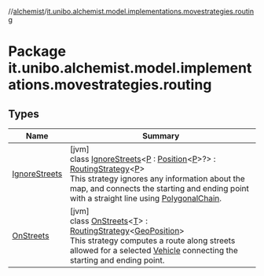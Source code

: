 //[alchemist](../../index.md)/[it.unibo.alchemist.model.implementations.movestrategies.routing](index.md)

# Package it.unibo.alchemist.model.implementations.movestrategies.routing

## Types

| Name | Summary |
|---|---|
| [IgnoreStreets](-ignore-streets/index.md) | [jvm]<br>class [IgnoreStreets](-ignore-streets/index.md)<[P](-ignore-streets/index.md) : [Position](../it.unibo.alchemist.model.interfaces/-position/index.md)<[P](-ignore-streets/index.md)>?> : [RoutingStrategy](../it.unibo.alchemist.model.interfaces.movestrategies/-routing-strategy/index.md)<[P](-ignore-streets/index.md)> <br>This strategy ignores any information about the map, and connects the starting and ending point with a straight line using [PolygonalChain](../it.unibo.alchemist.model.implementations.routes/-polygonal-chain/index.md). |
| [OnStreets](-on-streets/index.md) | [jvm]<br>class [OnStreets](-on-streets/index.md)<[T](-on-streets/index.md)> : [RoutingStrategy](../it.unibo.alchemist.model.interfaces.movestrategies/-routing-strategy/index.md)<[GeoPosition](../it.unibo.alchemist.model.interfaces/-geo-position/index.md)> <br>This strategy computes a route along streets allowed for a selected [Vehicle](../it.unibo.alchemist.model.interfaces/-vehicle/index.md) connecting the starting and ending point. |
